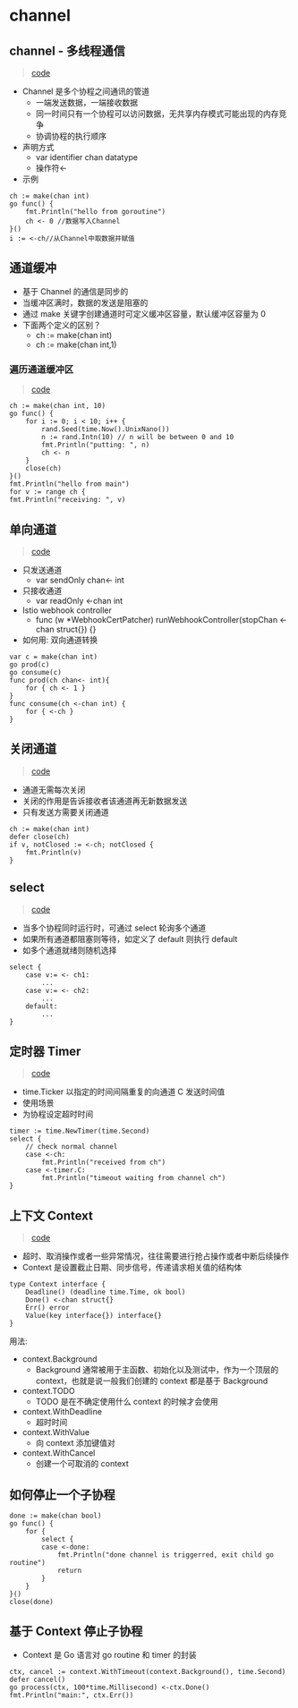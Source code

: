 # channel
## channel - 多线程通信
> [code](https://github.com/mkbooks-codes/k8s-mengfanjie/blob/main/01golang/01examples/01module/19channel/0/main.go)

- Channel 是多个协程之间通讯的管道
    - 一端发送数据，一端接收数据
    - 同一时间只有一个协程可以访问数据，无共享内存模式可能出现的内存竞争
    - 协调协程的执行顺序
- 声明方式
    - var identifier chan datatype
    - 操作符<- 
- 示例
```
ch := make(chan int)
go func() {
    fmt.Println("hello from goroutine")
    ch <- 0 //数据写入Channel
}()
i := <-ch//从Channel中取数据并赋值
```
## 通道缓冲
- 基于 Channel 的通信是同步的
- 当缓冲区满时，数据的发送是阻塞的
- 通过 make 关键字创建通道时可定义缓冲区容量，默认缓冲区容量为 0 
- 下面两个定义的区别？ 
    - ch := make(chan int)
    - ch := make(chan int,1)
### 遍历通道缓冲区
> [code](https://github.com/mkbooks-codes/k8s-mengfanjie/blob/main/01golang/01examples/01module/19channel/1/main.go)

```
ch := make(chan int, 10)
go func() {
    for i := 0; i < 10; i++ {
        rand.Seed(time.Now().UnixNano())
        n := rand.Intn(10) // n will be between 0 and 10
        fmt.Println("putting: ", n)
        ch <- n 
    }
    close(ch)
}()
fmt.Println("hello from main")
for v := range ch {
fmt.Println("receiving: ", v)
```
## 单向通道
> [code](https://github.com/mkbooks-codes/k8s-mengfanjie/blob/main/01golang/01examples/01module/19channel/2/main.go)

- 只发送通道
    - var sendOnly chan<- int
- 只接收通道
    - var readOnly <-chan int
- Istio webhook controller
    - func (w *WebhookCertPatcher) runWebhookController(stopChan <-chan struct{}) {}
- 如何用: 双向通道转换
```
var c = make(chan int) 
go prod(c)
go consume(c)
func prod(ch chan<- int){
    for { ch <- 1 } 
}
func consume(ch <-chan int) {
    for { <-ch } 
}
```
## 关闭通道
> [code](https://github.com/mkbooks-codes/k8s-mengfanjie/blob/main/01golang/01examples/01module/19channel/3/main.go)

- 通道无需每次关闭
- 关闭的作用是告诉接收者该通道再无新数据发送
- 只有发送方需要关闭通道
```
ch := make(chan int)
defer close(ch)
if v, notClosed := <-ch; notClosed {
    fmt.Println(v)
}
```
## select
> [code](https://github.com/mkbooks-codes/k8s-mengfanjie/blob/main/01golang/01examples/01module/19channel/4select/main.go)

- 当多个协程同时运行时，可通过 select 轮询多个通道
- 如果所有通道都阻塞则等待，如定义了 default 则执行 default
- 如多个通道就绪则随机选择
```
select {
    case v:= <- ch1:
        ...
    case v:= <- ch2:
        ...
    default: 
        ...
}
```
## 定时器 Timer
> [code](https://github.com/mkbooks-codes/k8s-mengfanjie/blob/main/01golang/01examples/01module/19channel/5timer/main.go)

- time.Ticker 以指定的时间间隔重复的向通道 C 发送时间值
- 使用场景
- 为协程设定超时时间
```
timer := time.NewTimer(time.Second)
select {
    // check normal channel
    case <-ch:
        fmt.Println("received from ch")
    case <-timer.C:
        fmt.Println("timeout waiting from channel ch") 
}
```
## 上下文 Context
> [code](https://github.com/mkbooks-codes/k8s-mengfanjie/blob/main/01golang/01examples/01module/19channel/6context/main.go)

- 超时、取消操作或者一些异常情况，往往需要进行抢占操作或者中断后续操作
- Context 是设置截止日期、同步信号，传递请求相关值的结构体
```
type Context interface {
    Deadline() (deadline time.Time, ok bool)
    Done() <-chan struct{}
    Err() error
    Value(key interface{}) interface{}
}
```
用法: 
- context.Background
    - Background 通常被用于主函数、初始化以及测试中，作为一个顶层的 context，也就是说一般我们创建的 context 都是基于 Background
- context.TODO
    - TODO 是在不确定使用什么 context 的时候才会使用
- context.WithDeadline
    - 超时时间
- context.WithValue
    - 向 context 添加键值对
- context.WithCancel
    - 创建一个可取消的 context

## 如何停止一个子协程
```
done := make(chan bool)
go func() {
    for {
        select {
        case <-done:
            fmt.Println("done channel is triggerred, exit child go routine")
            return
        } 
    }
}()
close(done)
```
## 基于 Context 停止子协程
- Context 是 Go 语言对 go routine 和 timer 的封装
```
ctx, cancel := context.WithTimeout(context.Background(), time.Second)
defer cancel()
go process(ctx, 100*time.Millisecond) <-ctx.Done()
fmt.Println("main:", ctx.Err())
```